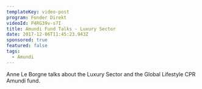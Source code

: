 ```yaml
---
templateKey: video-post
program: Fonder Direkt
videoId: P4RG39v-s7I
title: Amundi Fund Talks - Luxury Sector
date: 2017-12-06T11:45:23.943Z
sponsored: true
featured: false
tags:
  - Amundi
---
```

Anne Le Borgne talks about the Luxury Sector and the Global Lifestyle CPR Amundi fund.
